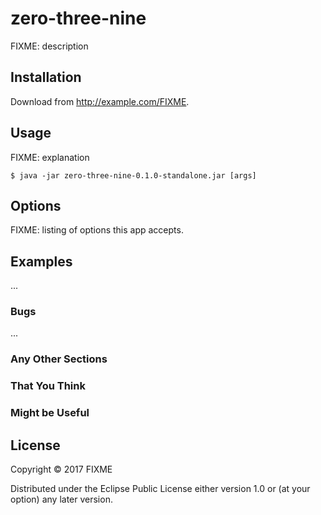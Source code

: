 # zero-three-nine

FIXME: description

## Installation

Download from http://example.com/FIXME.

## Usage

FIXME: explanation

    $ java -jar zero-three-nine-0.1.0-standalone.jar [args]

## Options

FIXME: listing of options this app accepts.

## Examples

...

### Bugs

...

### Any Other Sections
### That You Think
### Might be Useful

## License

Copyright © 2017 FIXME

Distributed under the Eclipse Public License either version 1.0 or (at
your option) any later version.
